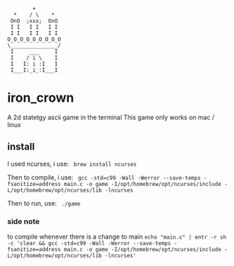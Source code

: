 ```
        +
  *    / \    *
 OnO  ;xxx;  OnO
 I I   I I   I I
 I I   I I   I I
O_O_O_O_O_O_O_O_O
\_______________/
 I     ___     I
 I    / i \    I
 I   I: i :I   I
 I___I:_i_:I___I
```

# iron_crown
A 2d statetgy ascii game in the terminal
This game only works on mac / linux 


## install 
I used ncurses, i use:
``  brew install ncurses  ``

Then to compile, i use:
``  gcc -std=c99 -Wall -Werror --save-temps -fsanitize=address main.c -o game -I/opt/homebrew/opt/ncurses/include -L/opt/homebrew/opt/ncurses/lib -lncurses  ``

Then to run, use: 
``  ./game  ``


### side note 

to compile whenever there is a change to main
`` echo "main.c" | entr -r sh -c 'clear && gcc -std=c99 -Wall -Werror --save-temps -fsanitize=address main.c -o game -I/opt/homebrew/opt/ncurses/include -L/opt/homebrew/opt/ncurses/lib -lncurses'  ``
